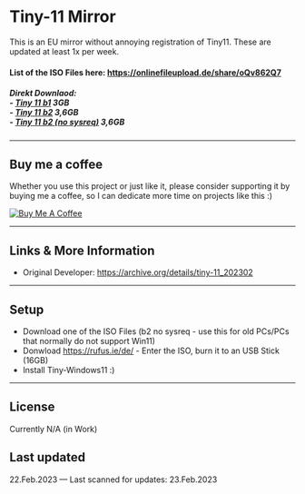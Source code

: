 Tiny-11 Mirror
============
This is an EU mirror without annoying registration of Tiny11.  These are updated at least 1x per week. 

#### List of the ISO Files here: https://onlinefileupload.de/share/oQv862Q7
##### Direkt Downlaod: <br>  - <a href="https://onlinefileupload.de/api/public/dl/oQv862Q7%2Ftiny11%20b1.iso?">Tiny 11 b1</a> 3GB<br> - <a href="https://onlinefileupload.de/api/public/dl/oQv862Q7%2Ftiny11%20b2.iso?">Tiny 11 b2</a> 3,6GB<br> - <a href="https://onlinefileupload.de/api/public/dl/oQv862Q7%2Ftiny11%20b2(no%20sysreq).iso?">Tiny 11 b2 (no sysreq)</a> 3,6GB

---
## Buy me a coffee

Whether you use this project or just like it, please consider supporting it by buying me a coffee, so I can dedicate more time on projects like this :)

<a href="https://www.buymeacoffee.com/codecpie" target="_blank"><img src="https://www.buymeacoffee.com/assets/img/custom_images/orange_img.png" alt="Buy Me A Coffee" style="height: auto !important;width: auto !important;" ></a>

---

## Links & More Information
- Original Developer: https://archive.org/details/tiny-11_202302

---

## Setup
- Download one of the ISO Files (b2 no sysreq - use this for old PCs/PCs that normally do not support Win11)
- Donwload https://rufus.ie/de/ - Enter the ISO, burn it to an USB Stick (16GB)
- Install Tiny-Windows11 :)

---

## License
Currently N/A (in Work)

## Last updated
22.Feb.2023
— Last scanned for updates: 23.Feb.2023
